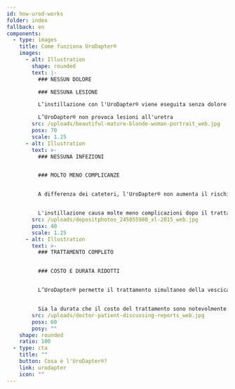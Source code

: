 ```yaml
---
id: how-urod-works
folder: index
fallback: en
components:
  - type: images
    title: Come funziona UroDapter®
    images:
      - alt: Illustration
        shape: rounded
        text: |-
          ### NESSUN DOLORE

          ### NESSUNA LESIONE

          L’instillazione con l'UroDapter® viene eseguita senza dolore

          L’UroDapter® non provoca lesioni all'uretra
        src: /uploads/beautiful-mature-blonde-woman-portrait_web.jpg
        posx: 70
        scale: 1.25
      - alt: Illustration
        text: >-
          ### NESSUNA INFEZIONI


          ### MOLTO MENO COMPLICANZE


          A differenza dei cateteri, l'UroDapter® non aumenta il rischio di infezioni nel tratto urinario


          L'instillazione causa molte meno complicazioni dopo il trattamento
        src: /uploads/depositphotos_245055980_xl-2015_web.jpg
        posx: 40
        scale: 1.25
      - alt: Illustration
        text: >-
          ### TRATTAMENTO COMPLETO


          ### COSTO E DURATA RIDOTTI


          L’UroDapter® permette il trattamento simultaneo della vescica e dell'uretra


          Sia la durata che il costo del trattamento sono notevolmente inferiori
        src: /uploads/doctor-patient-discussing-reports_web.jpg
        posx: 60
        posy: ""
    shape: rounded
    ratio: 100
  - type: cta
    title: ""
    button: Cosa è l'UroDapter®?
    link: urodapter
    icon: ""
---
```

